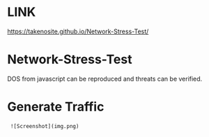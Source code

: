 # LINK 
https://takenosite.github.io/Network-Stress-Test/


# Network-Stress-Test

DOS from javascript can be reproduced and threats can be verified.


# Generate Traffic
     
     ![Screenshot](img.png)
